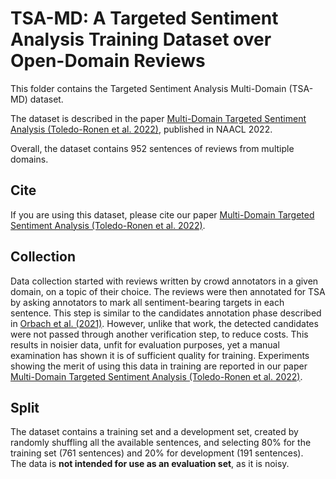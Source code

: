 # TSA-MD: A Targeted Sentiment Analysis Training Dataset over Open-Domain Reviews

This folder contains the Targeted Sentiment Analysis Multi-Domain (TSA-MD) dataset.

The dataset is described in the paper [Multi-Domain Targeted Sentiment Analysis (Toledo-Ronen et al. 2022)](https://arxiv.org/abs/2205.03804), published in NAACL 2022.

Overall, the dataset contains 952 sentences of reviews from multiple domains. 

## Cite

If you are using this dataset, please cite our paper [Multi-Domain Targeted Sentiment Analysis (Toledo-Ronen et al. 2022)](https://arxiv.org/abs/2205.03804).


## Collection

Data collection started with reviews written by crowd annotators in a given domain, on a topic of their choice. 
The reviews were then annotated for TSA by asking annotators to mark all sentiment-bearing targets in
each sentence. 
This step is similar to the candidates
annotation phase described in [Orbach et al. (2021)](https://aclanthology.org/2021.emnlp-main.721/). 
However, unlike that work, the detected candidates were not passed through another verification step, to reduce costs.
This results in noisier data, unfit for evaluation purposes, yet a manual examination has shown it is of sufficient quality for training. 
Experiments showing the merit of using this data in training are reported in our paper [Multi-Domain Targeted Sentiment Analysis (Toledo-Ronen et al. 2022)](https://arxiv.org/abs/2205.03804).

## Split
The dataset contains a training set and a development set, created by randomly shuffling all the available sentences, and selecting 80% for the training set (761 sentences) and 20% for development (191 sentences).  
The data is **not intended for use as an evaluation set**, as it is noisy.